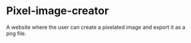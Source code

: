 # Pixel-image-creator
A website where the user can create a pixelated image and export it as a png file.
